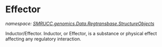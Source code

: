﻿# Effector
_namespace: [SMRUCC.genomics.Data.Regtransbase.StructureObjects](./index.md)_

Inductor/Effector. Inductor, or Effector, is a substance or physical effect affecting any regulatory interaction.




